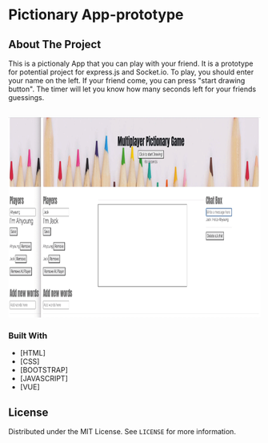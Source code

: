 # Pictionary App-prototype

<!-- ABOUT THE PROJECT -->

## About The Project

<p>This is a pictionaly App that you can play with your friend. It is a prototype for potential project for express.js and Socket.io. To play, you should enter your name on the left. If your friend come, you can press "start drawing button". The timer will let you know how many seconds left for your friends guessings.</p>
<br>
<img src="pictionary.gif" width="800px" height="400px">

### Built With

- [HTML]
- [CSS]
- [BOOTSTRAP]
- [JAVASCRIPT]
- [VUE]

<!-- LICENSE -->

## License

Distributed under the MIT License. See `LICENSE` for more information.
